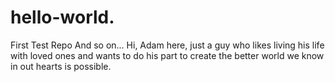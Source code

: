 # hello-world.
First Test Repo
And so on...
Hi, Adam here, just a guy who likes living his life with loved ones and wants to do his part to create the better world we know in out hearts is possible. 
